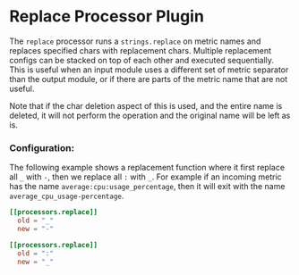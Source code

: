 # Replace Processor Plugin

The `replace` processor runs a `strings.replace` on metric names and replaces
specified chars with replacement chars. Multiple replacement configs can be
stacked on top of each other and executed sequentially. This is useful when
an input module uses a different set of metric separator than the output module,
or if there are parts of the metric name that are not useful.

Note that if the char deletion aspect of this is used, and the entire name is
deleted, it will not perform the operation and the original name will be left
as is.

### Configuration:

The following example shows a replacement function where it first replace all
`_` with `-`, then we replace all `:` with `_`. For example if an incoming
metric has the name `average:cpu:usage_percentage`, then it will exit with the
name `average_cpu_usage-percentage`.

```toml
[[processors.replace]]
  old = "_"
  new = "-"

[[processors.replace]]
  old = ":"
  new = "_"
```

